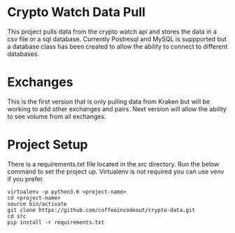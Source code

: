 # Crypto Watch Data Pull

This project pulls data from the crypto watch api and stores the data in a csv file
or a sql database. Currently Postresql and MySQL is suppported but a database class
has been created to allow the ability to connect to different databases. 

# Exchanges

This is the first version that is only pulling data from Kraken but will be working 
to add other exchanges and pairs. Next version will allow the ability to see volume
from all exchanges.

# Project Setup

There is a requirements.txt file located in the src directory. Run the below command
to set the project up. Virtualenv is not required you can use venv if you prefer.


```
virtualenv -p python3.6 <project-name>
cd <project-name>
source bin/activate
git clone https://github.com/coffeeincodeout/crypto-data.git
cd src 
pip install -r requirements.txt
```